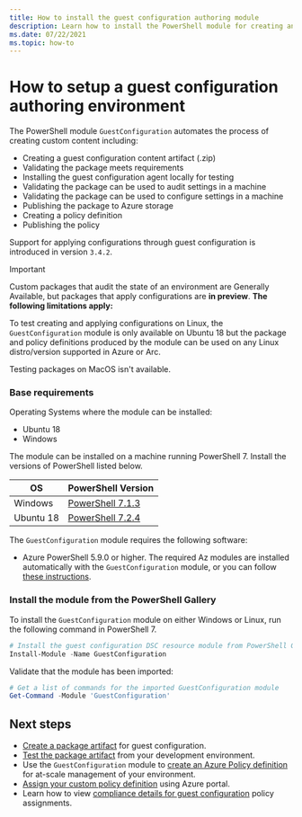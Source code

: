 ```yaml
---
title: How to install the guest configuration authoring module
description: Learn how to install the PowerShell module for creating and testing guest configuration policy definitions and assignments.
ms.date: 07/22/2021
ms.topic: how-to
---
```

# How to setup a guest configuration authoring environment

The PowerShell module `GuestConfiguration` automates the process of creating
custom content including:

- Creating a guest configuration content artifact (.zip)
- Validating the package meets requirements
- Installing the guest configuration agent locally for testing
- Validating the package can be used to audit settings in a machine
- Validating the package can be used to configure settings in a machine
- Publishing the package to Azure storage
- Creating a policy definition
- Publishing the policy

Support for applying configurations through guest configuration
is introduced in version `3.4.2`.

> [!IMPORTANT]
> Custom packages that audit the state of an environment are Generally Available,
> but packages that apply configurations are **in preview**. **The following limitations apply:**
> 
> To test creating and applying configurations on Linux, the 
> `GuestConfiguration` module is only available on Ubuntu 18 but the package
> and policy definitions produced by the module can be used on any Linux distro/version
> supported in Azure or Arc.
>
> Testing packages on MacOS isn't available.

### Base requirements

Operating Systems where the module can be installed:

- Ubuntu 18
- Windows

The module can be installed on a machine running PowerShell 7. Install the
versions of PowerShell listed below.

| OS | PowerShell Version |
|-|-|
|Windows|[PowerShell 7.1.3](https://github.com/PowerShell/PowerShell/releases/tag/v7.1.3)|
|Ubuntu 18|[PowerShell 7.2.4](https://github.com/PowerShell/PowerShell/releases/tag/v7.2.4)|

The `GuestConfiguration` module requires the following software:

- Azure PowerShell 5.9.0 or higher. The required Az modules are installed
  automatically with the `GuestConfiguration` module, or you can follow
  [these instructions](/powershell/azure/install-az-ps).


### Install the module from the PowerShell Gallery

To install the `GuestConfiguration` module on either Windows or Linux, run the
following command in PowerShell 7.

```powershell
# Install the guest configuration DSC resource module from PowerShell Gallery
Install-Module -Name GuestConfiguration
```

Validate that the module has been imported:

```powershell
# Get a list of commands for the imported GuestConfiguration module
Get-Command -Module 'GuestConfiguration'
```

## Next steps

- [Create a package artifact](./guest-configuration-create.md)
  for guest configuration.
- [Test the package artifact](./guest-configuration-create-test.md)
  from your development environment.
- Use the `GuestConfiguration` module to
  [create an Azure Policy definition](./guest-configuration-create-definition.md)
  for at-scale management of your environment.
- [Assign your custom policy definition](../assign-policy-portal.md) using
  Azure portal.
- Learn how to view
  [compliance details for guest configuration](./determine-non-compliance.md#compliance-details-for-guest-configuration) policy assignments.

